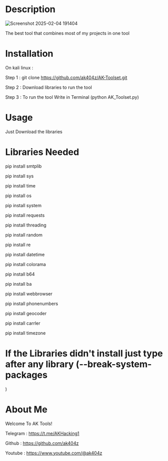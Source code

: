 # Description
![Screenshot 2025-02-04 191404](https://github.com/user-attachments/assets/e5bfda0a-5f2f-4153-ac00-84948d049270)

The best tool that combines most of my projects in one tool

# Installation

On kali linux :

Step 1 : git clone https://github.com/ak404z/AK-Toolset.git

Step 2 : Download libraries to run the tool

Step 3 : To run the tool Write in Terminal (python AK_Toolset.py)

# Usage
Just Download the libraries

# Libraries Needed

pip install smtplib

pip install sys

pip install time

pip install os

pip install system

pip install requests

pip install threading

pip install random

pip install re

pip install datetime

pip install colorama

pip install b64

pip install ba

pip install webbrowser

pip install phonenumbers

pip install geocoder

pip install carrler

pip install timezone

# If the Libraries didn't install just type after any library (--break-system-packages
)


# About Me
Welcome To AK Tools!

Telegram : https://t.me/AKHacking1

Github : https://github.com/ak404z

Youtube : https://www.youtube.com/@ak404z
